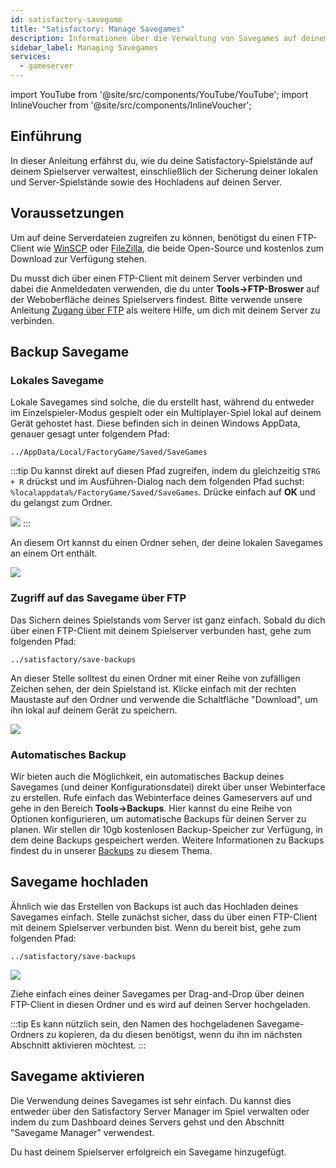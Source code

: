 ```yaml
---
id: satisfactory-savegame
title: "Satisfactory: Manage Savegames"
description: Informationen über die Verwaltung von Savegames auf deinem Satisfactory-Server von ZAP-Hosting - ZAP-Hosting.com Dokumentation
sidebar_label: Managing Savegames
services:
  - gameserver
---
```


import YouTube from '@site/src/components/YouTube/YouTube';
import InlineVoucher from '@site/src/components/InlineVoucher';

## Einführung

In dieser Anleitung erfährst du, wie du deine Satisfactory-Spielstände auf deinem Spielserver verwaltest, einschließlich der Sicherung deiner lokalen und Server-Spielstände sowie des Hochladens auf deinen Server.

<InlineVoucher />

## Voraussetzungen

Um auf deine Serverdateien zugreifen zu können, benötigst du einen FTP-Client wie [WinSCP](https://winscp.net/eng/index.php) oder [FileZilla](https://filezilla-project.org/), die beide Open-Source und kostenlos zum Download zur Verfügung stehen.

Du musst dich über einen FTP-Client mit deinem Server verbinden und dabei die Anmeldedaten verwenden, die du unter **Tools->FTP-Broswer** auf der Weboberfläche deines Spielservers findest. Bitte verwende unsere Anleitung [Zugang über FTP](gameserver-ftpaccess.md) als weitere Hilfe, um dich mit deinem Server zu verbinden.

## Backup Savegame

### Lokales Savegame

Lokale Savegames sind solche, die du erstellt hast, während du entweder im Einzelspieler-Modus gespielt oder ein Multiplayer-Spiel lokal auf deinem Gerät gehostet hast. Diese befinden sich in deinen Windows AppData, genauer gesagt unter folgendem Pfad:
```
../AppData/Local/FactoryGame/Saved/SaveGames
```

:::tip
Du kannst direkt auf diesen Pfad zugreifen, indem du gleichzeitig `STRG + R` drückst und im Ausführen-Dialog nach dem folgenden Pfad suchst: `%localappdata%/FactoryGame/Saved/SaveGames`. Drücke einfach auf **OK** und du gelangst zum Ordner.

![](https://screensaver01.zap-hosting.com/index.php/s/pbXDwJWfEPtbAY3/preview)
:::

An diesem Ort kannst du einen Ordner sehen, der deine lokalen Savegames an einem Ort enthält.

![](https://screensaver01.zap-hosting.com/index.php/s/knB2RkXYGNR7J5M/preview)

### Zugriff auf das Savegame über FTP

Das Sichern deines Spielstands vom Server ist ganz einfach. Sobald du dich über einen FTP-Client mit deinem Spielserver verbunden hast, gehe zum folgenden Pfad:
```
../satisfactory/save-backups
```

An dieser Stelle solltest du einen Ordner mit einer Reihe von zufälligen Zeichen sehen, der dein Spielstand ist. Klicke einfach mit der rechten Maustaste auf den Ordner und verwende die Schaltfläche "Download", um ihn lokal auf deinem Gerät zu speichern.

![](https://screensaver01.zap-hosting.com/index.php/s/feHc74QHrzPwo24/preview)

### Automatisches Backup

Wir bieten auch die Möglichkeit, ein automatisches Backup deines Savegames (und deiner Konfigurationsdatei) direkt über unser Webinterface zu erstellen. Rufe einfach das Webinterface deines Gameservers auf und gehe in den Bereich **Tools->Backups**. Hier kannst du eine Reihe von Optionen konfigurieren, um automatische Backups für deinen Server zu planen. Wir stellen dir 10gb kostenlosen Backup-Speicher zur Verfügung, in dem deine Backups gespeichert werden. Weitere Informationen zu Backups findest du in unserer [Backups](gameserver-backups.md) zu diesem Thema.

## Savegame hochladen

Ähnlich wie das Erstellen von Backups ist auch das Hochladen deines Savegames einfach. Stelle zunächst sicher, dass du über einen FTP-Client mit deinem Spielserver verbunden bist. Wenn du bereit bist, gehe zum folgenden Pfad:
```
../satisfactory/save-backups
```

![](https://screensaver01.zap-hosting.com/index.php/s/8WsKYjYzNk54A65/preview)

Ziehe einfach eines deiner Savegames per Drag-and-Drop über deinen FTP-Client in diesen Ordner und es wird auf deinen Server hochgeladen.

:::tip
Es kann nützlich sein, den Namen des hochgeladenen Savegame-Ordners zu kopieren, da du diesen benötigst, wenn du ihn im nächsten Abschnitt aktivieren möchtest.
:::

## Savegame aktivieren

Die Verwendung deines Savegames ist sehr einfach. Du kannst dies entweder über den Satisfactory Server Manager im Spiel verwalten oder indem du zum Dashboard deines Servers gehst und den Abschnitt "Savegame Manager" verwendest.

Du hast deinem Spielserver erfolgreich ein Savegame hinzugefügt.